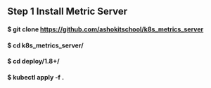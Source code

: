 ## Step 1  Install Metric Server
#### $ git clone https://github.com/ashokitschool/k8s_metrics_server
#### $ cd k8s_metrics_server/
#### $ cd deploy/1.8+/
#### $ kubectl apply -f .

